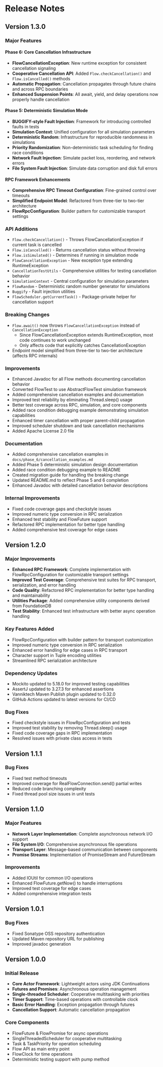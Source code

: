 # Release Notes

## Version 1.3.0

### Major Features

#### Phase 6: Core Cancellation Infrastructure
- **FlowCancellationException**: New runtime exception for consistent cancellation signaling
- **Cooperative Cancellation API**: Added `Flow.checkCancellation()` and `Flow.isCancelled()` methods
- **Automatic Propagation**: Cancellation propagates through future chains and across RPC boundaries
- **Enhanced Suspension Points**: All await, yield, and delay operations now properly handle cancellation

#### Phase 5: Deterministic Simulation Mode
- **BUGGIFY-style Fault Injection**: Framework for introducing controlled faults in tests
- **Simulation Context**: Unified configuration for all simulation parameters
- **Deterministic Random**: Infrastructure for reproducible randomness in simulations
- **Priority Randomization**: Non-deterministic task scheduling for finding race conditions
- **Network Fault Injection**: Simulate packet loss, reordering, and network errors
- **File System Fault Injection**: Simulate data corruption and disk full errors

#### RPC Framework Enhancements
- **Comprehensive RPC Timeout Configuration**: Fine-grained control over timeouts
- **Simplified Endpoint Model**: Refactored from three-tier to two-tier architecture
- **FlowRpcConfiguration**: Builder pattern for customizable transport settings

### API Additions
- `Flow.checkCancellation()` - Throws FlowCancellationException if current task is cancelled
- `Flow.isCancelled()` - Returns cancellation status without throwing
- `Flow.isSimulated()` - Determines if running in simulation mode
- `FlowCancellationException` - New exception type extending RuntimeException
- `CancellationTestUtils` - Comprehensive utilities for testing cancellation behavior
- `SimulationContext` - Central configuration for simulation parameters
- `FlowRandom` - Deterministic random number generator for simulations
- `Buggify` - Fault injection utilities
- `FlowScheduler.getCurrentTask()` - Package-private helper for cancellation support

### Breaking Changes
- `Flow.await()` now throws `FlowCancellationException` instead of `CancellationException`
  - Since FlowCancellationException extends RuntimeException, most code continues to work unchanged
  - Only affects code that explicitly catches CancellationException
- Endpoint model simplified from three-tier to two-tier architecture (affects RPC internals)

### Improvements
- Enhanced Javadoc for all Flow methods documenting cancellation behavior
- Converted FlowTest to use AbstractFlowTest simulation framework
- Added comprehensive cancellation examples and documentation
- Improved test reliability by eliminating Thread.sleep() usage
- Better test coverage across RPC, simulation, and core components
- Added race condition debugging example demonstrating simulation capabilities
- Enhanced timer cancellation with proper parent-child propagation
- Improved scheduler shutdown and task cancellation mechanisms
- Added Apache License 2.0 file

### Documentation
- Added comprehensive cancellation examples in `docs/phase_6/cancellation_examples.md`
- Added Phase 5 deterministic simulation design documentation
- Added race condition debugging example to README
- Created migration guide for handling the breaking change
- Updated README.md to reflect Phase 5 and 6 completion
- Enhanced Javadoc with detailed cancellation behavior descriptions

### Internal Improvements
- Fixed code coverage gaps and checkstyle issues
- Improved numeric type conversion in RPC serialization
- Enhanced test stability and FlowFuture support
- Refactored RPC implementation for better type handling
- Added comprehensive test coverage for edge cases

## Version 1.2.0

### Major Improvements
- **Enhanced RPC Framework**: Complete implementation with FlowRpcConfiguration for customizable transport settings
- **Improved Test Coverage**: Comprehensive test suites for RPC transport, serialization, and error handling
- **Code Quality**: Refactored RPC implementation for better type handling and maintainability
- **Utilities Package**: Added comprehensive utility components derived from FoundationDB
- **Test Stability**: Enhanced test infrastructure with better async operation handling

### Key Features Added
- FlowRpcConfiguration with builder pattern for transport customization
- Improved numeric type conversion in RPC serialization
- Enhanced error handling for edge cases in RPC transport
- Character support in Tuple encoding utilities
- Streamlined RPC serialization architecture

### Dependency Updates
- Mockito updated to 5.18.0 for improved testing capabilities
- AssertJ updated to 3.27.3 for enhanced assertions
- Vanniktech Maven Publish plugin updated to 0.32.0
- GitHub Actions updated to latest versions for CI/CD

### Bug Fixes
- Fixed checkstyle issues in FlowRpcConfiguration and tests
- Improved test stability by removing Thread.sleep() usage
- Fixed code coverage gaps in RPC implementation
- Resolved issues with private class access in tests

## Version 1.1.1

### Bug Fixes
- Fixed test method timeouts
- Improved coverage for RealFlowConnection.send() partial writes
- Reduced code branching complexity
- Fixed thread pool size issues in unit tests

## Version 1.1.0

### Major Features
- **Network Layer Implementation**: Complete asynchronous network I/O support
- **File System I/O**: Comprehensive asynchronous file operations
- **Transport Layer**: Message-based communication between components
- **Promise Streams**: Implementation of PromiseStream and FutureStream

### Improvements
- Added IOUtil for common I/O operations
- Enhanced FlowFuture.getNow() to handle interruptions
- Improved test coverage for edge cases
- Added comprehensive integration tests

## Version 1.0.1

### Bug Fixes
- Fixed Sonatype OSS repository authentication
- Updated Maven repository URL for publishing
- Improved javadoc generation

## Version 1.0.0

### Initial Release
- **Core Actor Framework**: Lightweight actors using JDK Continuations
- **Futures and Promises**: Asynchronous operation management
- **Single-threaded Scheduler**: Cooperative multitasking with priorities
- **Timer Support**: Time-based operations with controllable clock
- **Basic Error Handling**: Exception propagation through futures
- **Cancellation Support**: Automatic cancellation propagation

### Core Components
- FlowFuture & FlowPromise for async operations
- SingleThreadedScheduler for cooperative multitasking
- Task & TaskPriority for operation scheduling
- Flow API as main entry point
- FlowClock for time operations
- Deterministic testing support with pump method